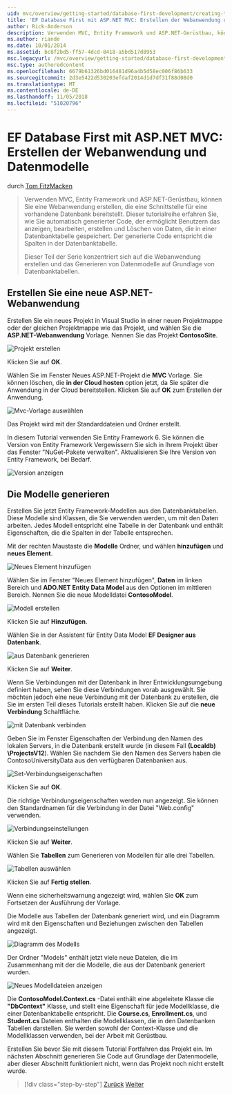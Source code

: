 ```yaml
---
uid: mvc/overview/getting-started/database-first-development/creating-the-web-application
title: 'EF Database First mit ASP.NET MVC: Erstellen der Webanwendung und Datenmodelle | Microsoft-Dokumentation'
author: Rick-Anderson
description: Verwenden MVC, Entity Framework und ASP.NET-Gerüstbau, können Sie eine Webanwendung erstellen, die eine Schnittstelle für eine vorhandene Datenbank bereitstellt. Dieses Tutorial Seri...
ms.author: riande
ms.date: 10/01/2014
ms.assetid: bc8f2bd5-ff57-4dcd-8418-a5bd517d8953
msc.legacyurl: /mvc/overview/getting-started/database-first-development/creating-the-web-application
msc.type: authoredcontent
ms.openlocfilehash: 6679b61326bd016481d96a4b5d58ec006f86b633
ms.sourcegitcommit: 2d3e5422d530203efdaf2014d1d7df31f88d08d0
ms.translationtype: MT
ms.contentlocale: de-DE
ms.lasthandoff: 11/05/2018
ms.locfileid: "51020796"
---
```

<a name="ef-database-first-with-aspnet-mvc-creating-the-web-application-and-data-models"></a>EF Database First mit ASP.NET MVC: Erstellen der Webanwendung und Datenmodelle
====================
durch [Tom FitzMacken](https://github.com/tfitzmac)

> Verwenden MVC, Entity Framework und ASP.NET-Gerüstbau, können Sie eine Webanwendung erstellen, die eine Schnittstelle für eine vorhandene Datenbank bereitstellt. Dieser tutorialreihe erfahren Sie, wie Sie automatisch generierter Code, der ermöglicht Benutzern das anzeigen, bearbeiten, erstellen und Löschen von Daten, die in einer Datenbanktabelle gespeichert. Der generierte Code entspricht die Spalten in der Datenbanktabelle.
> 
> Dieser Teil der Serie konzentriert sich auf die Webanwendung erstellen und das Generieren von Datenmodelle auf Grundlage von Datenbanktabellen.


## <a name="create-a-new-aspnet-web-application"></a>Erstellen Sie eine neue ASP.NET-Webanwendung

Erstellen Sie ein neues Projekt in Visual Studio in einer neuen Projektmappe oder der gleichen Projektmappe wie das Projekt, und wählen Sie die **ASP.NET-Webanwendung** Vorlage. Nennen Sie das Projekt **ContosoSite**.

![Projekt erstellen](creating-the-web-application/_static/image1.png)

Klicken Sie auf **OK**.

Wählen Sie im Fenster Neues ASP.NET-Projekt die **MVC** Vorlage. Sie können löschen, die **in der Cloud hosten** option jetzt, da Sie später die Anwendung in der Cloud bereitstellen. Klicken Sie auf **OK** zum Erstellen der Anwendung.

![Mvc-Vorlage auswählen](creating-the-web-application/_static/image2.png)

Das Projekt wird mit der Standarddateien und Ordner erstellt.

In diesem Tutorial verwenden Sie Entity Framework 6. Sie können die Version von Entity Framework Vergewissern Sie sich in Ihrem Projekt über das Fenster "NuGet-Pakete verwalten". Aktualisieren Sie Ihre Version von Entity Framework, bei Bedarf.

![Version anzeigen](creating-the-web-application/_static/image3.png)

## <a name="generate-the-models"></a>Die Modelle generieren

Erstellen Sie jetzt Entity Framework-Modellen aus den Datenbanktabellen. Diese Modelle sind Klassen, die Sie verwenden werden, um mit den Daten arbeiten. Jedes Modell entspricht eine Tabelle in der Datenbank und enthält Eigenschaften, die die Spalten in der Tabelle entsprechen.

Mit der rechten Maustaste die **Modelle** Ordner, und wählen **hinzufügen** und **neues Element**.

![Neues Element hinzufügen](creating-the-web-application/_static/image4.png)

Wählen Sie im Fenster "Neues Element hinzufügen", **Daten** im linken Bereich und **ADO.NET Entity Data Model** aus den Optionen im mittleren Bereich. Nennen Sie die neue Modelldatei **ContosoModel**.

![Modell erstellen](creating-the-web-application/_static/image5.png)

Klicken Sie auf **Hinzufügen**.

Wählen Sie in der Assistent für Entity Data Model **EF Designer aus Datenbank**.

![aus Datenbank generieren](creating-the-web-application/_static/image6.png)

Klicken Sie auf **Weiter**.

Wenn Sie Verbindungen mit der Datenbank in Ihrer Entwicklungsumgebung definiert haben, sehen Sie diese Verbindungen vorab ausgewählt. Sie möchten jedoch eine neue Verbindung mit der Datenbank zu erstellen, die Sie im ersten Teil dieses Tutorials erstellt haben. Klicken Sie auf die **neue Verbindung** Schaltfläche.

![mit Datenbank verbinden](creating-the-web-application/_static/image7.png)

Geben Sie im Fenster Eigenschaften der Verbindung den Namen des lokalen Servers, in die Datenbank erstellt wurde (in diesem Fall **(Localdb) \ProjectsV12**). Wählen Sie nachdem Sie den Namen des Servers haben die ContosoUniversityData aus den verfügbaren Datenbanken aus.

![Set-Verbindungseigenschaften](creating-the-web-application/_static/image8.png)

Klicken Sie auf **OK**.

Die richtige Verbindungseigenschaften werden nun angezeigt. Sie können den Standardnamen für die Verbindung in der Datei "Web.config" verwenden.

![Verbindungseinstellungen](creating-the-web-application/_static/image9.png)

Klicken Sie auf **Weiter**.

Wählen Sie **Tabellen** zum Generieren von Modellen für alle drei Tabellen.

![Tabellen auswählen](creating-the-web-application/_static/image10.png)

Klicken Sie auf **Fertig stellen**.

Wenn eine sicherheitswarnung angezeigt wird, wählen Sie **OK** zum Fortsetzen der Ausführung der Vorlage.

Die Modelle aus Tabellen der Datenbank generiert wird, und ein Diagramm wird mit den Eigenschaften und Beziehungen zwischen den Tabellen angezeigt.

![Diagramm des Modells](creating-the-web-application/_static/image11.png)

Der Ordner "Models" enthält jetzt viele neue Dateien, die im Zusammenhang mit der die Modelle, die aus der Datenbank generiert wurden.

![Neues Modelldateien anzeigen](creating-the-web-application/_static/image12.png)

Die **ContosoModel.Context.cs** -Datei enthält eine abgeleitete Klasse die **"DbContext"** Klasse, und stellt eine Eigenschaft für jede Modellklasse, die einer Datenbanktabelle entspricht. Die **Course.cs**, **Enrollment.cs**, und **Student.cs** Dateien enthalten die Modellklassen, die in den Datenbanken Tabellen darstellen. Sie werden sowohl der Context-Klasse und die Modellklassen verwenden, bei der Arbeit mit Gerüstbau.

Erstellen Sie bevor Sie mit diesem Tutorial Fortfahren das Projekt ein. Im nächsten Abschnitt generieren Sie Code auf Grundlage der Datenmodelle, aber dieser Abschnitt funktioniert nicht, wenn das Projekt noch nicht erstellt wurde.

> [!div class="step-by-step"]
> [Zurück](setting-up-database.md)
> [Weiter](generating-views.md)
